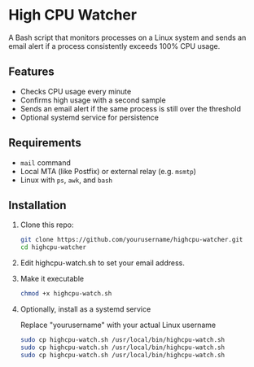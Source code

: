# High CPU Watcher

A Bash script that monitors processes on a Linux system and sends an email alert if a process consistently exceeds 100% CPU usage.

## Features

- Checks CPU usage every minute
- Confirms high usage with a second sample
- Sends an email alert if the same process is still over the threshold
- Optional systemd service for persistence

## Requirements

- `mail` command
- Local MTA (like Postfix) or external relay (e.g. `msmtp`)
- Linux with `ps`, `awk`, and `bash`

## Installation

1. Clone this repo:

   ```bash
   git clone https://github.com/yourusername/highcpu-watcher.git
   cd highcpu-watcher

2. Edit highcpu-watch.sh to set your email address.

3. Make it executable

   ```bash
   chmod +x highcpu-watch.sh

4. Optionally, install as a systemd service
   
   Replace "yourusername" with your actual Linux username

   ```bash
   sudo cp highcpu-watch.sh /usr/local/bin/highcpu-watch.sh
   sudo cp highcpu-watch.sh /usr/local/bin/highcpu-watch.sh
   sudo cp highcpu-watch.sh /usr/local/bin/highcpu-watch.sh
